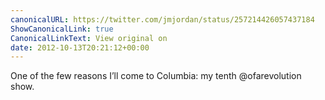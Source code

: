 ```yaml
---
canonicalURL: https://twitter.com/jmjordan/status/257214426057437184
ShowCanonicalLink: true
CanonicalLinkText: View original on
date: 2012-10-13T20:21:12+00:00
---
```

One of the few reasons I’ll come to Columbia: my tenth @ofarevolution show.